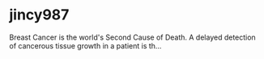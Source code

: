 # jincy987
Breast Cancer is the world's Second Cause of Death. A delayed detection of cancerous tissue growth in a patient is th…
